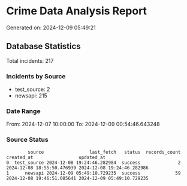 # Crime Data Analysis Report

Generated on: 2024-12-09 05:49:21

## Database Statistics

Total incidents: 217

### Incidents by Source

- test_source: 2
- newsapi: 215

### Date Range

From: 2024-12-07 10:00:00
To: 2024-12-09 00:54:46.643248

### Source Status

```
        source                 last_fetch   status  records_count                 created_at                 updated_at
0  test_source 2024-12-08 19:24:46.282984  success              2 2024-12-08 18:55:50.476939 2024-12-08 19:24:46.282986
1      newsapi 2024-12-09 05:49:10.729235  success             59 2024-12-08 19:46:51.085641 2024-12-09 05:49:10.729235
```
